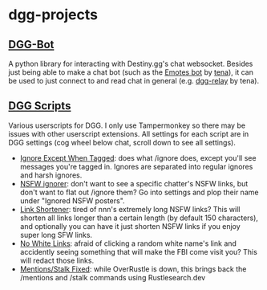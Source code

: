 # dgg-projects

## [DGG-Bot](https://github.com/Fritz-02/dgg-bot)
A python library for interacting with Destiny.gg's chat websocket. Besides just being able to make a chat bot (such as the [Emotes bot](https://github.com/tenacious210/dgg-emotes-bot) by [tena](https://tena.dev)), it can be used to just connect to and read chat in general (e.g. [dgg-relay](https://github.com/tenacious210/dgg-relay) by tena).

## [DGG Scripts](https://github.com/Fritz-02/dgg-scripts)
Various userscripts for DGG. I only use Tampermonkey so there may be issues with other userscript extensions. All settings for each script are in DGG settings (cog wheel below chat, scroll down to see all settings).

 - [Ignore Except When Tagged](https://raw.githubusercontent.com/Fritz-02/dgg-scripts/main/ignoreExceptWhenTagged.js): does what /ignore does, except you'll see messages you're tagged in. Ignores are separated into regular ignores and harsh ignores.
 - [NSFW ignorer](https://raw.githubusercontent.com/Fritz-02/dgg-scripts/main/ignoreNSFW.js): don't want to see a specific chatter's NSFW links, but don't want to flat out /ignore them? Go into settings and plop their name under "Ignored NSFW posters".
 - [Link Shortener](https://raw.githubusercontent.com/Fritz-02/dgg-scripts/main/linkShortener.js): tired of nnn's extremely long NSFW links? This will shorten all links longer than a certain length (by default 150 characters), and optionally you can have it just shorten NSFW links if you enjoy super long SFW links.
 - [No White Links](https://github.com/Fritz-02/dgg-scripts/blob/main/noWhiteLinks.js): afraid of clicking a random white name's link and accidently seeing something that will make the FBI come visit you? This will redact those links.
 - [Mentions/Stalk Fixed](https://raw.githubusercontent.com/Fritz-02/dgg-scripts/main/mentionsStalkFixed.js): while OverRustle is down, this brings back the /mentions and /stalk commands using Rustlesearch.dev
